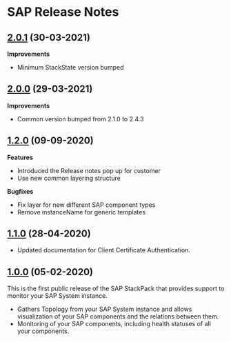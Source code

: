 # SAP Release Notes

## [2.0.1](#) (30-03-2021)

**Improvements**
- Minimum StackState version bumped

## [2.0.0](#) (29-03-2021)

**Improvements**
- Common version bumped from 2.1.0 to 2.4.3

## [1.2.0](#) (09-09-2020)

**Features**
- Introduced the Release notes pop up for customer
- Use new common layering structure

**Bugfixes**
- Fix layer for new different SAP component types
- Remove instanceName for generic templates

## [1.1.0](#) (28-04-2020)

- Updated documentation for Client Certificate Authentication.

## [1.0.0](#) (05-02-2020)

This is the first public release of the SAP StackPack that provides support to monitor your SAP System instance.

- Gathers Topology from your SAP System instance and allows visualization of your SAP components and the relations between them.
- Monitoring of your SAP components, including health statuses of all your components.
